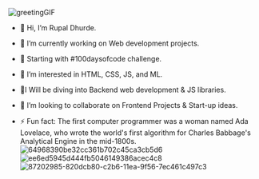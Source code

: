 ![greetingGIF](https://github.com/Rupal-Dhurde/Rupal-Dhurde/assets/138601399/6c1ed653-fd1b-4c90-a554-f625b3111606)
- 👋 Hi, I’m Rupal Dhurde.
- 🔭 I’m currently working on Web development projects.
- 🚀 Starting with #100daysofcode challenge.  
- 👀 I’m interested in HTML, CSS, JS, and ML.  
- 🌠I Will be diving into Backend web development & JS libraries.
- 💞️ I’m looking to collaborate on Frontend Projects & Start-up ideas.

- ⚡ Fun fact: The first computer programmer was a woman named Ada Lovelace, who wrote the world's first algorithm for Charles Babbage's Analytical Engine in the mid-1800s.
![64968390be32cc361b702c45ca3cb5d6](https://github.com/Rupal-Dhurde/Rupal-Dhurde/assets/138601399/de974485-a789-4877-8d3a-d1f9e7093d7e)
![ee6ed5945d444fb5046149386acec4c8](https://github.com/Rupal-Dhurde/Rupal-Dhurde/assets/138601399/3204aecf-ef5c-487f-8978-995e127c83f7)
![87202985-820dcb80-c2b6-11ea-9f56-7ec461c497c3](https://github.com/Rupal-Dhurde/Rupal-Dhurde/assets/138601399/9efcc988-e661-4c2b-8250-7028eda0ffec)
